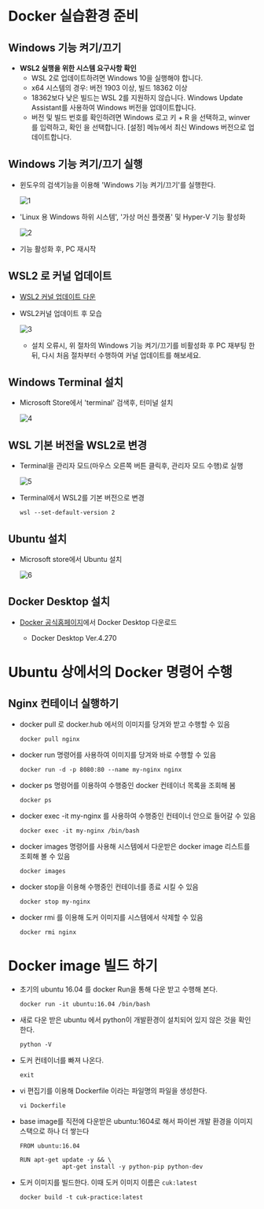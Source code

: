 # Docker 실습환경 준비

## Windows 기능 켜기/끄기

- **WSL2 실행을 위한 시스템 요구사항 확인**
  - WSL 2로 업데이트하려면 Windows 10을 실행해야 합니다.
  - x64 시스템의 경우: 버전 1903 이상, 빌드 18362 이상
  - 18362보다 낮은 빌드는 WSL 2를 지원하지 않습니다. Windows Update Assistant를 사용하여 Windows 버전을 업데이트합니다.
  - 버전 및 빌드 번호를 확인하려면 Windows 로고 키 + R 을 선택하고, winver 를 입력하고, 확인 을 선택합니다. [설정] 메뉴에서 최신 Windows 버전으로 업데이트합니다.

## Windows 기능 켜기/끄기 실행
- 윈도우의 검색기능을 이용해 'Windows 기능 켜기/끄기'를 실행한다. 


  ![1](./images/1.jpg)

- 'Linux 용 Windows 하위 시스템', '가상 머신 플랫폼' 및 Hyper-V 기능 활성화

  ![2](./images/2.png)

- 기능 활성화 후, PC 재시작


## WSL2 로 커널 업데이트

- [WSL2 커널 업데이트 다운](https://wslstorestorage.blob.core.windows.net/wslblob/wsl_update_x64.msi)

- WSL2커널 업데이트 후 모습

   ![3](./images/3.jpg)

  * 설치 오류시, 위 절차의 Windows 기능 켜기/끄기를 비활성화 후 PC 재부팅 한뒤, 다시 처음 절차부터 수행하여 커널 업데이트를 해보세요.


## Windows Terminal 설치

 - Microsoft Store에서 'terminal' 검색후, 터미널 설치

   ![4](./images/4.jpg)

## WSL 기본 버전을 WSL2로 변경

- Terminal을 관리자 모드(마우스 오른쪽 버튼 클릭후, 관리자 모드 수행)로 실행

   ![5](./images/5.jpg)

- Terminal에서 WSL2를 기본 버전으로 변경

  ```
  wsl --set-default-version 2
  ```

## Ubuntu 설치

 - Microsoft store에서 Ubuntu 설치

    ![6](./images/6.png)

## Docker Desktop 설치

 - [Docker 공식홈페이지](https://desktop.docker.com/win/main/amd64/135262/Docker%20Desktop%20Installer.exe?_gl=1*1nmfr0b*_gcl_au*NDcwODQ0NTY0LjE3MjQ5MDc0Nzc.*_ga*MjQxMTA3MDcuMTY5MDI1NDEzMQ..*_ga_XJWPQMJYHQ*MTcyNTM0MTE2NS4xNC4xLjE3MjUzNDEyNjguNjAuMC4w)에서 Docker Desktop 다운로드
   
   * Docker Desktop Ver.4.270


# Ubuntu 상에서의 Docker 명령어 수행

## Nginx 컨테이너 실행하기

- docker pull 로 docker.hub 에서의 이미지를 당겨와 받고 수행할 수 있음

  ```
  docker pull nginx
  ```
- docker run 명령어를 사용하여 이미지를 당겨와 바로 수행할 수 있음



  ```
  docker run -d -p 8080:80 --name my-nginx nginx
  ```


- docker ps 명령어를 이용하여 수행중인 docker 컨테이너 목록을 조회해 봄



  ```
  docker ps
  ```

- docker exec -it my-nginx 를 사용하여 수행중인 컨테이너 안으로 들어갈 수 있음



  ```
  docker exec -it my-nginx /bin/bash
  ```


- docker images 명령어를 사용해 시스템에서 다운받은 docker image 리스트를 조회해 볼 수 있음

  ```
  docker images
  ```
- docker stop을 이용해 수행중인 컨테이너를 종료 시킬 수 있음

  ```
  docker stop my-nginx
  ```

- docker rmi 를 이용해 도커 이미지를 시스템에서 삭제할 수 있음

  ```
  docker rmi nginx
  ```

# Docker image 빌드 하기

- 초기의 ubuntu 16.04 를 docker Run을 통해 다운 받고 수행해 본다.

  ```
  docker run -it ubuntu:16.04 /bin/bash
  ```

- 새로 다운 받은 ubuntu 에서 python이 개발환경이 설치되어 있지 않은 것을 확인한다.

  ```
  python -V
  ```

- 도커 컨테이너를 빠져 나온다.

  ```
  exit
  ```


- vi 편집기를 이용해 Dockerfile 이라는 파일명의 파일을 생성한다.

  ```
  vi Dockerfile
  ```


- base image를 직전에 다운받은 ubuntu:1604로 해서 파이썬 개발 환경을 이미지 스택으로 하나 더 쌓는다


  ```
  FROM ubuntu:16.04

  RUN apt-get update -y && \
              apt-get install -y python-pip python-dev
  ```

- 도커 이미지를 빌드한다. 이때 도커 이미지 이름은 `cuk:latest`

  ```
  docker build -t cuk-practice:latest
  ```
